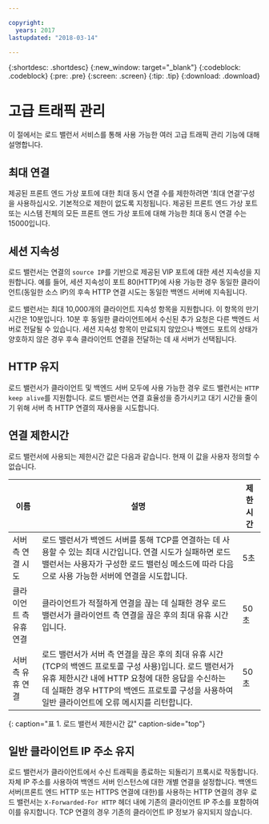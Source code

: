 ```yaml
---

copyright:
  years: 2017
lastupdated: "2018-03-14"

---
```


{:shortdesc: .shortdesc}
{:new_window: target="_blank"}
{:codeblock: .codeblock}
{:pre: .pre}
{:screen: .screen}
{:tip: .tip}
{:download: .download}

# 고급 트래픽 관리
이 절에서는 로드 밸런서 서비스를 통해 사용 가능한 여러 고급 트래픽 관리 기능에 대해 설명합니다.

## 최대 연결

제공된 프론트 엔드 가상 포트에 대한 최대 동시 연결 수를 제한하려면 ‘최대 연결’구성을 사용하십시오. 기본적으로 제한이 없도록 지정됩니다. 제공된 프론트 엔드 가상 포트 또는 시스템 전체의 모든 프론트 엔드 가상 포트에 대해 가능한 최대 동시 연결 수는 15000입니다.  

## 세션 지속성

로드 밸런서는 연결의 `source IP`를 기반으로 제공된 VIP 포트에 대한 세션 지속성을 지원합니다. 예를 들어, 세션 지속성이 포트 80(HTTP)에 사용 가능한 경우 동일한 클라이언트(동일한 소스 IP)의 후속 HTTP 연결 시도는 동일한 백엔드 서버에 지속됩니다. 

로드 밸런서는 최대 10,000개의 클라이언트 지속성 항목을 지원합니다. 이 항목의 만기 시간은 10분입니다. 10분 후 동일한 클라이언트에서 수신된 추가 요청은 다른 백엔드 서버로 전달될 수 있습니다. 세션 지속성 항목이 만료되지 않았으나 백엔드 포트의 상태가 양호하지 않은 경우 후속 클라이언트 연결을 전달하는 데 새 서버가 선택됩니다.  

## HTTP 유지
로드 밸런서가 클라이언트 및 백엔드 서버 모두에 사용 가능한 경우 로드 밸런서는 `HTTP keep alive`를 지원합니다. 로드 밸런서는 연결 효율성을 증가시키고 대기 시간을 줄이기 위해 서버 측 HTTP 연결의 재사용을 시도합니다.

## 연결 제한시간
로드 밸런서에 사용되는 제한시간 값은 다음과 같습니다. 현재 이 값을 사용자 정의할 수 없습니다.

|이름 |설명 |제한시간 |                                                                                              
| ------------------------------------------ | --------------------------------------------------- | ------------------- |
|서버 측 연결 시도    |로드 밸런서가 백엔드 서버를 통해 TCP를 연결하는 데 사용할 수 있는 최대 시간입니다. 연결 시도가 실패하면 로드 밸런서는 사용자가 구성한 로드 밸런싱 메소드에 따라 다음으로 사용 가능한 서버에 연결을 시도합니다. |5초   |
|클라이언트 측 유휴 연결  |클라이언트가 적절하게 연결을 끊는 데 실패한 경우 로드 밸런서가 클라이언트 측 연결을 끊은 후의 최대 유휴 시간입니다.|50초  |
|서버 측 유휴 연결 |로드 밸런서가 서버 측 연결을 끊은 후의 최대 유휴 시간(TCP의 백엔드 프로토콜 구성 사용)입니다. 로드 밸런서가 유휴 제한시간 내에 HTTP 요청에 대한 응답을 수신하는 데 실패한 경우 HTTP의 백엔드 프로토콜 구성을 사용하여 일반 클라이언트에 오류 메시지를 리턴합니다.                                |50초 |
{: caption="표 1. 로드 밸런서 제한시간 값" caption-side="top"} 

## 일반 클라이언트 IP 주소 유지 

로드 밸런서가 클라이언트에서 수신 트래픽을 종료하는 되돌리기 프록시로 작동합니다. 자체 IP 주소를 사용하여 백엔드 서버 인스턴스에 대한 개별 연결을 설정합니다. 백엔드 서버(프론트 엔드 HTTP 또는 HTTPS 연결에 대한)를 사용하는 HTTP 연결의 경우 로드 밸런서는 `X-Forwarded-For HTTP` 헤더 내에 기존의 클라이언트 IP 주소를 포함하여 이를 유지합니다. TCP 연결의 경우 기존의 클라이언트 IP 정보가 유지되지 않습니다.
